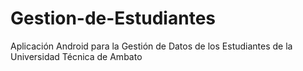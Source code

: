# Gestion-de-Estudiantes
Aplicación Android para la Gestión de Datos de los Estudiantes de la Universidad Técnica de Ambato
